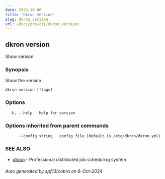 ```yaml
---
date: 2024-10-06
title: "dkron version"
slug: dkron_version
url: /docs/pro/cli/dkron_version/
---
```

## dkron version

Show version

### Synopsis

Show the version

```
dkron version [flags]
```

### Options

```
  -h, --help   help for version
```

### Options inherited from parent commands

```
      --config string   config file (default is /etc/dkron/dkron.yml)
```

### SEE ALSO

* [dkron](/docs/pro/cli/dkron/)	 - Professional distributed job scheduling system

###### Auto generated by spf13/cobra on 6-Oct-2024
